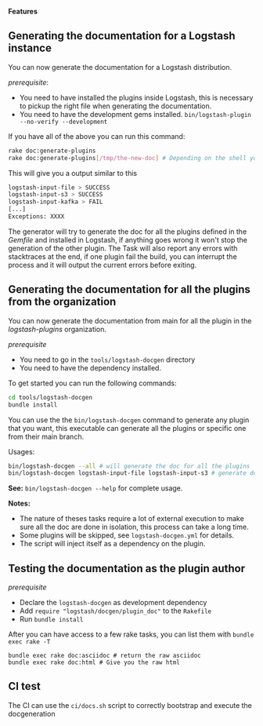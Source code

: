 **Features**

## Generating the documentation for a Logstash instance

You can now generate the documentation for a Logstash distribution.

*prerequisite*:

- You need to have installed the plugins inside Logstash, this is necessary to pickup the right file when generating the documentation.
- You need to have the development gems installed. `bin/logstash-plugin --no-verify --development`

If you have all of the above you can run this command:

```sh
rake doc:generate-plugins
rake doc:generate-plugins[/tmp/the-new-doc] # Depending on the shell you are using you might need to quote the task name, like this rake "doc:generate-plugins[/tmp/new-doc]"
```

This will give you a output similar to this

```sh
logstash-input-file > SUCCESS
logstash-input-s3 > SUCCESS
logstash-input-kafka > FAIL
[...]
Exceptions: XXXX
```

The generator will try to generate the doc for all the plugins defined in the *Gemfile* and installed in Logstash, if anything goes wrong it won't
stop the generation of the other plugin. The Task will also report any errors with stacktraces at the end, if one plugin fail the build,
you can interrupt the process and it will output the current errors before exiting.


## Generating the documentation for all the plugins from the organization

You can now generate the documentation from main for all the plugin in the *logstash-plugins* organization.

*prerequisite*

- You need to go in the `tools/logstash-docgen` directory
- You need to have the dependency installed.

 To get started you can run the following commands:

 ```sh
 cd tools/logstash-docgen
 bundle install
 ```

You can use the the `bin/logstash-docgen` command to generate any plugin that you want, this executable can generate all the plugins or specific one from their main branch.

Usages:

```sh
bin/logstash-docgen --all # will generate the doc for all the plugins
bin/logstash-docgen logstash-input-file logstash-input-s3 # generate doc for 2 plugins
```

**See:** `bin/logstash-docgen --help` for complete usage.

**Notes:**
- The nature of theses tasks require a lot of external execution to make sure all the doc are done in isolation, this process can take a long time.
- Some plugins will be skipped, see `logstash-docgen.yml` for details.
- The script will inject itself as a dependency on the plugin.


## Testing the documentation as the plugin author

*prerequisite*

- Declare the `logstash-docgen` as development dependency
- Add `require "logstash/docgen/plugin_doc"` to the `Rakefile`
- Run `bundle install`

After you can have access to a few rake tasks, you can list them with `bundle exec rake -T`

```
bundle exec rake doc:asciidoc # return the raw asciidoc
bundle exec rake doc:html # Give you the raw html
```

## CI test

The CI can use the `ci/docs.sh` script to correctly bootstrap and execute the docgeneration



